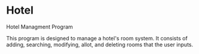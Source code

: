 # Hotel

Hotel Managment Program

This program is designed to manage a hotel's room system. It consists of adding, searching, modifying, allot, and deleting rooms that the user inputs.
